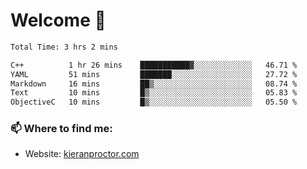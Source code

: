 # Welcome 🦘

<!--START_SECTION:waka-->

```txt
Total Time: 3 hrs 2 mins

C++          1 hr 26 mins    ███████████▓░░░░░░░░░░░░░   46.71 %
YAML         51 mins         ███████░░░░░░░░░░░░░░░░░░   27.72 %
Markdown     16 mins         ██▒░░░░░░░░░░░░░░░░░░░░░░   08.74 %
Text         10 mins         █▒░░░░░░░░░░░░░░░░░░░░░░░   05.83 %
ObjectiveC   10 mins         █▒░░░░░░░░░░░░░░░░░░░░░░░   05.50 %
```

<!--END_SECTION:waka-->

### 📫 Where to find me:

-   Website: [kieranproctor.com](https://kieranproctor.com/)
